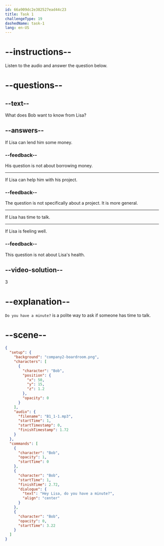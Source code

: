 ```yaml
---
id: 66a909dc2e382527ead44c23
title: Task 1
challengeType: 19
dashedName: task-1
lang: en-US
---
```


<!-- (Audio) Bob: Hey Lisa, do you have a minute?  -->

# --instructions--

Listen to the audio and answer the question below.

# --questions--

## --text--

What does Bob want to know from Lisa?

## --answers--

If Lisa can lend him some money.

### --feedback--

His question is not about borrowing money.

---

If Lisa can help him with his project.

### --feedback--

The question is not specifically about a project. It is more general.

---

If Lisa has time to talk.

---

If Lisa is feeling well.

### --feedback--

This question is not about Lisa's health.

## --video-solution--

3

# --explanation--

`Do you have a minute?` is a polite way to ask if someone has time to talk.

# --scene--

```json
{
  "setup": {
    "background": "company2-boardroom.png",
    "characters": [
      {
        "character": "Bob",
        "position": {
          "x": 50,
          "y": 15,
          "z": 1.2
        },
        "opacity": 0
      }
    ],
    "audio": {
      "filename": "B1_1-1.mp3",
      "startTime": 1,
      "startTimestamp": 0,
      "finishTimestamp": 1.72
    }
  },
  "commands": [
    {
      "character": "Bob",
      "opacity": 1,
      "startTime": 0
    },
    {
      "character": "Bob",
      "startTime": 1,
      "finishTime": 2.72,
      "dialogue": {
        "text": "Hey Lisa, do you have a minute?",
        "align": "center"
      }
    },
    {
      "character": "Bob",
      "opacity": 0,
      "startTime": 3.22
    }
  ]
}
```
